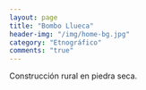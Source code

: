 ```yaml
---
layout: page
title: "Bombo Llueca"
header-img: "/img/home-bg.jpg"
category: "Etnográfico"
comments: "true"
---
```



Construcción rural en piedra seca.





